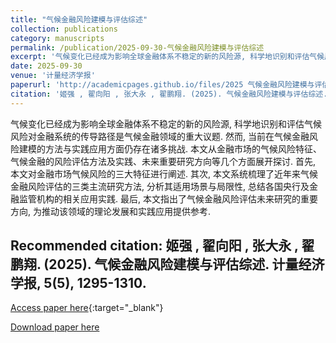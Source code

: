 ```yaml
---
title: "气候金融风险建模与评估综述"
collection: publications
category: manuscripts
permalink: /publication/2025-09-30-气候金融风险建模与评估综述
excerpt: '气候变化已经成为影响全球金融体系不稳定的新的风险源, 科学地识别和评估气候风险对金融系统的传导路径是气候金融领域的重大议题. 然而, 当前在气候金融风险建模的方法与实践应用方面仍存在诸多挑战. 本文从金融市场的气候风险特征、气候金融的风险评估方法及实践、未来重要研究方向等几个方面展开探讨. 首先, 本文对金融市场气候风险的三大特征进行阐述. 其次, 本文系统梳理了近年来气候金融风险评估的三类主流研究方法, 分析其适用场景与局限性, 总结各国央行及金融监管机构的相关应用实践. 最后, 本文指出了气候金融风险评估未来研究的重要方向, 为推动该领域的理论发展和实践应用提供参考.'
date: 2025-09-30
venue: '计量经济学报'
paperurl: 'http://academicpages.github.io/files/2025 气候金融风险建模与评估综述.pdf'
citation: '姬强 , 翟向阳 , 张大永 , 翟鹏翔. (2025). 气候金融风险建模与评估综述. 计量经济学报, 5(5), 1295-1310.'
---
```




气候变化已经成为影响全球金融体系不稳定的新的风险源, 科学地识别和评估气候风险对金融系统的传导路径是气候金融领域的重大议题. 然而, 当前在气候金融风险建模的方法与实践应用方面仍存在诸多挑战. 本文从金融市场的气候风险特征、气候金融的风险评估方法及实践、未来重要研究方向等几个方面展开探讨. 首先, 本文对金融市场气候风险的三大特征进行阐述. 其次, 本文系统梳理了近年来气候金融风险评估的三类主流研究方法, 分析其适用场景与局限性, 总结各国央行及金融监管机构的相关应用实践. 最后, 本文指出了气候金融风险评估未来研究的重要方向, 为推动该领域的理论发展和实践应用提供参考.

Recommended citation: 姬强 , 翟向阳 , 张大永 , 翟鹏翔. (2025). 气候金融风险建模与评估综述. 计量经济学报, 5(5), 1295-1310.
---
[Access paper here](https://doi.org/10.12012/CJoE2025-0194){:target="_blank"}

<a href='http://academicpages.github.io/files/2025 气候金融风险建模与评估综述.pdf'>Download paper here</a>
